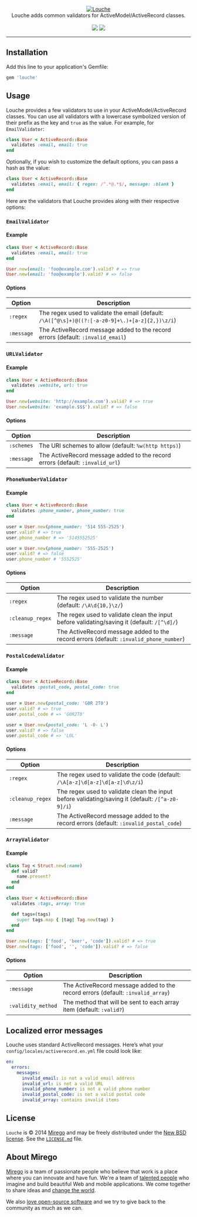 <p align="center">
  <a href="https://github.com/mirego/louche">
    <img src="http://i.imgur.com/qCu7dpr.png" alt="Louche" />
  </a>
  <br />
  Louche adds common validators for ActiveModel/ActiveRecord classes.
  <br /><br />
  <a href="https://rubygems.org/gems/louche"><img src="http://img.shields.io/gem/v/louche.svg" /></a>
  <a href="https://travis-ci.org/mirego/louche"><img src="http://img.shields.io/travis/mirego/louche.svg" /></a>
</p>

---

## Installation

Add this line to your application's Gemfile:

```ruby
gem 'louche'
```

## Usage

Louche provides a few validators to use in your ActiveModel/ActiveRecord classes. You can use all validators with a lowercase
symbolized version of their prefix as the key and `true` as the value. For example, for `EmailValidator`:

```ruby
class User < ActiveRecord::Base
  validates :email, email: true
end
```

Optionally, if you wish to customize the default options, you can pass a hash as the value:

```ruby
class User < ActiveRecord::Base
  validates :email, email: { regex: /^.*@.*$/, message: :blank }
end
```

Here are the validators that Louche provides along with their respective options:

### `EmailValidator`

#### Example

```ruby
class User < ActiveRecord::Base
  validates :email, email: true
end

User.new(email: 'foo@example.com').valid? # => true
User.new(email: 'foo@example').valid? # => false
```

#### Options

| Option     | Description
|------------|-----------------------------------------------------
| `:regex`   | The regex used to validate the email (default: `/\A([^@\s]+)@((?:[-a-z0-9]+\.)+[a-z]{2,})\z/i`)
| `:message` | The ActiveRecord message added to the record errors (default: `:invalid_email`)

### `URLValidator`

#### Example

```ruby
class User < ActiveRecord::Base
  validates :website, url: true
end

User.new(website: 'http://example.com').valid? # => true
User.new(website: 'example.$$$').valid? # => false
```

#### Options

| Option     | Description
|------------|-----------------------------------------------------
| `:schemes` | The URI schemes to allow (default: `%w(http https)`)
| `:message` | The ActiveRecord message added to the record errors (default: `:invalid_url`)

### `PhoneNumberValidator`

#### Example

```ruby
class User < ActiveRecord::Base
  validates :phone_number, phone_number: true
end

user = User.new(phone_number: '514 555-2525')
user.valid? # => true
user.phone_number # => '5145552525'

user = User.new(phone_number: '555-2525')
user.valid? # => false
user.phone_number # '5552525'
```

#### Options

| Option           | Description
|------------------|-----------------------------------------------------
| `:regex`         | The regex used to validate the number (default: `/\A\d{10,}\z/`)
| `:cleanup_regex` | The regex used to validate clean the input before validating/saving it (default: `/[^\d]/`)
| `:message`       | The ActiveRecord message added to the record errors (default: `:invalid_phone_number`)

### `PostalCodeValidator`

#### Example

```ruby
class User < ActiveRecord::Base
  validates :postal_code, postal_code: true
end

user = User.new(postal_code: 'G0R 2T0')
user.valid? # => true
user.postal_code # => 'G0R2T0'

user = User.new(postal_code: 'L -0- L')
user.valid? # => false
user.postal_code # => 'L0L'
```

#### Options

| Option           | Description
|------------------|-----------------------------------------------------
| `:regex`         | The regex used to validate the code (default: `/\A[a-z]\d[a-z]\d[a-z]\d\z/i`)
| `:cleanup_regex` | The regex used to validate clean the input before validating/saving it (default: `/[^a-z0-9]/i`)
| `:message`       | The ActiveRecord message added to the record errors (default: `:invalid_postal_code`)

### `ArrayValidator`

#### Example

```ruby
class Tag < Struct.new(:name)
  def valid?
    name.present?
  end
end

class User < ActiveRecord::Base
  validates :tags, array: true

  def tags=(tags)
    super tags.map { |tag| Tag.new(tag) }
  end
end

User.new(tags: ['food', 'beer', 'code']).valid? # => true
User.new(tags: ['food', '', 'code']).valid? # => false
```

#### Options

| Option             | Description
|--------------------|-----------------------------------------------------
| `:message`         | The ActiveRecord message added to the record errors (default: `:invalid_array`)
| `:validity_method` | The method that will be sent to each array item (default: `:valid?`)

## Localized error messages

Louche uses standard ActiveRecord messages. Here’s what your
`config/locales/activerecord.en.yml` file could look like:

```yaml
en:
  errors:
    messages:
      invalid_email: is not a valid email address
      invalid_url: is not a valid URL
      invalid_phone_number: is not a valid phone number
      invalid_postal_code: is not a valid postal code
      invalid_array: contains invalid items
```

## License

`Louche` is © 2014 [Mirego](http://www.mirego.com) and may be freely distributed under the [New BSD license](http://opensource.org/licenses/BSD-3-Clause).  See the [`LICENSE.md`](https://github.com/mirego/louche/blob/master/LICENSE.md) file.

## About Mirego

[Mirego](http://mirego.com) is a team of passionate people who believe that work is a place where you can innovate and have fun. We're a team of [talented people](http://life.mirego.com) who imagine and build beautiful Web and mobile applications. We come together to share ideas and [change the world](http://mirego.org).

We also [love open-source software](http://open.mirego.com) and we try to give back to the community as much as we can.
